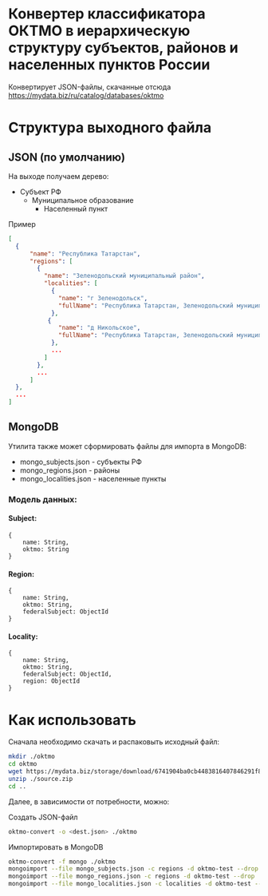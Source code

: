# Конвертер классификатора ОКТМО в иерархическую структуру субъектов, районов и населенных пунктов России

Конвертирует JSON-файлы, скачанные отсюда https://mydata.biz/ru/catalog/databases/oktmo


# Структура выходного файла

## JSON (по умолчанию)

На выходе получаем дерево:

* Субъект РФ
  * Муниципальное образование
    * Населенный пункт 

Пример
```json
[
  {
      "name": "Республика Татарстан",
      "regions": [
        {
          "name": "Зеленодольский муниципальный район",
          "localities": [
            {
              "name": "г Зеленодольск",
              "fullName": "Республика Татарстан, Зеленодольский муниципальный район, г Зеленодольск"
            },
           {
              "name": "д Никольское",
              "fullName": "Республика Татарстан, Зеленодольский муниципальный район, д Никольское"
            },
            ...
          ]
        },
        ...
      ]
  },
  ...
]
```

## MongoDB

Утилита также может сформировать файлы для импорта в MongoDB:
* mongo_subjects.json - субъекты РФ
* mongo_regions.json - районы
* mongo_localities.json - населенные пункты

### Модель данных:

#### Subject:
```
{
    name: String,
    oktmo: String
}
```

#### Region:
```
{
    name: String,
    oktmo: String,
    federalSubject: ObjectId
}
```

#### Locality:
```
{
    name: String,
    oktmo: String,
    federalSubject: ObjectId,
    region: ObjectId
}
```

# Как использовать

Сначала необходимо скачать  и распаковыть исходный файл:
```bash
mkdir ./oktmo
cd oktmo
wget https://mydata.biz/storage/download/6741904ba0cb4483816407846291f8d1/%D0%9E%D0%9A%D0%A2%D0%9C%D0%9E_json.zip -O ./source.zip
unzip ./source.zip
cd ..
```

Далее, в зависимости от потребности, можно:

Создать JSON-файл
```bash
oktmo-convert -o <dest.json> ./oktmo 
```

Импортировать в MongoDB
```bash
oktmo-convert -f mongo ./oktmo
mongoimport --file mongo_subjects.json -c regions -d oktmo-test --drop 
mongoimport --file mongo_regions.json -c regions -d oktmo-test --drop 
mongoimport --file mongo_localities.json -c localities -d oktmo-test --drop
```
